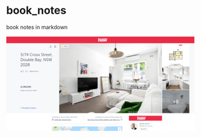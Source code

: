 # book_notes
book notes in markdown


<img src="https://raw.githubusercontent.com/eliteGoblin/images/master/blog/img/picgo/20211019204343.png" alt="20211019204343" style="width:500px"/>